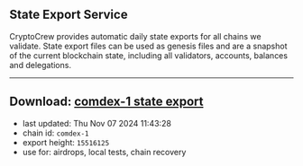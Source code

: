 ## State Export Service
CryptoCrew provides automatic daily state exports for all chains we validate. State export files can be used as genesis files and are a snapshot of the current blockchain state, including all validators, accounts, balances and delegations.

---
**Download: [comdex-1 state export](https://dl-eu2.ccvalidators.com/SERVICE/comdex/comdex-1_export_15516125.json)**
---

- last updated: Thu Nov 07 2024 11:43:28
- chain id: `comdex-1`
- export height: `15516125`
- use for: airdrops, local tests, chain recovery

